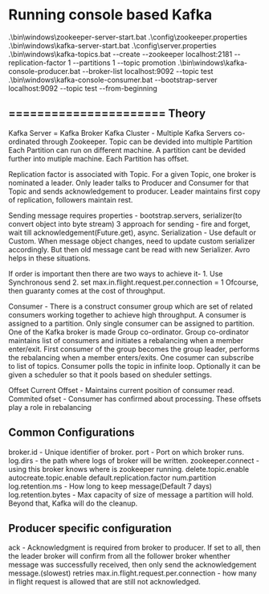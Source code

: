 Running console based Kafka 
===========================
.\bin\windows\zookeeper-server-start.bat .\config\zookeeper.properties
.\bin\windows\kafka-server-start.bat .\config\server.properties
.\bin\windows\kafka-topics.bat --create --zookeeper localhost:2181 --replication-factor 1 --partitions 1 --topic promotion
.\bin\windows\kafka-console-producer.bat --broker-list localhost:9092 --topic test
.\bin\windows\kafka-console-consumer.bat --bootstrap-server localhost:9092 --topic test --from-beginning

======================
Theory
--------
Kafka Server = Kafka Broker
Kafka Cluster - Multiple Kafka Servers co-ordinated through Zookeeper.
Topic can be devided into multiple Partition
Each Partition can run on different machine.
A partition cant be devided further into mutiple machine.
Each Partition has offset.

Replication factor is associated with Topic.
For a given Topic, one broker is nominated a leader. Only leader talks to Producer and Consumer for that Topic and sends acknowledgement to producer. 
Leader maintains first copy of replication, followers maintain rest.

Sending message requires properties - bootstrap.servers, serializer(to convert object into byte stream)
3 approach for sending - fire and forget, wait till acknowledgement(Future.get), async.
Serialization - Use default or Custom. When message object changes, need to update custom serializer accordingly. 
	But then old message cant be read with new Serializer. Avro helps in these situations.

If order is important then there are two ways to achieve it-
	1. Use Synchronous send
	2. set max.in.flight.request.per.connection = 1
	Ofcourse, then guaranty comes at the cost of throughput.

Consumer - There is a construct consumer group which are set of related consumers working together to achieve high throughput. 
	A consumer is assigned to a partition. Only single consumer can be assigned to partition.
	One of the Kafka broker is made Group co-ordinator. Group co-ordinator maintains list of consumers and initiates a rebalancing when a member enter/exit.
	First consumer of the group becomes the group leader, performs the rebalancing when a member enters/exits.
	One cosumer can subscribe to list of topics.
	Consumer polls the topic in infinite loop. Optionally it can be given a scheduler so that it pools based on sheduler settings.
	
Offset
	Current Offset - Maintains current position of consumer read.
	Commited ofset - Consumer has confirmed about processing.
	These offsets play a role in rebalancing

Common Configurations
--------------
broker.id - Unique identifier of broker.
port - Port on which broker runs.
log.dirs - the path where logs of broker will be written.
zookeeper.connect - using this broker knows where is zookeeper running.
delete.topic.enable
autocreate.topic.enable
default.replication.factor
num.partition
log.retention.ms - How long to keep message(Default 7 days)
log.retention.bytes - Max capacity of size of message a partition will hold. Beyond that, Kafka will do the cleanup.

Producer specific configuration
--------------------------------
ack - Acknowledgment is required from broker to producer. If set to all, then the leader broker will confirm from all 
	the follower broker whenther message was successfully received, then only send the acknowledgement message.(slowest)
retries
max.in.flight.request.per.connection - how many in flight request is allowed that are still not acknowledged.
